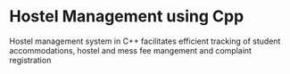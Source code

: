 # Hostel Management using Cpp
 Hostel management system in C++ facilitates efficient tracking of student accommodations,  hostel and mess fee mangement and complaint registration

